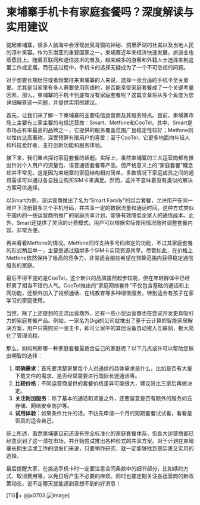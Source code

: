 # 柬埔寨手机卡有家庭套餐吗？深度解读与实用建议

提起柬埔寨，很多人脑海中会浮现出吴哥窟的神秘、洞里萨湖的壮美以及当地人民的淳朴笑容。作为东南亚的重要国家之一，柬埔寨近年来经济快速发展，旅游业也蒸蒸日上。随着互联网和通信技术的普及，越来越多的游客和外籍人士选择来到这里工作或定居。而在这过程中，手机卡的选择无疑成为了一个不可忽视的问题。

对于想要长期居住或者频繁往来柬埔寨的人来说，选择一张合适的手机卡至关重要。尤其是当家里有多人需要使用网络时，是否能享受家庭套餐成了一个关键考量因素。那么，柬埔寨的手机卡到底有没有家庭套餐呢？这篇文章将从多个角度为您详细解答这一问题，并提供实用的建议。

首先，让我们来了解一下柬埔寨的主要电信运营商及其服务特点。目前，柬埔寨市场上主要有三家主要的电信运营商：Smart、Metfone和CooTel。其中，Smart是市场占有率最高的品牌之一，它提供的服务覆盖范围广且稳定性较好；Metfone则以性价比高著称，深受预算有限用户的喜爱；至于CooTel，它更多地面向年轻人和科技爱好者，主打创新功能和服务体验。

接下来，我们重点探讨家庭套餐的话题。实际上，虽然柬埔寨的三大运营商都有推出针对个人用户的流量包、语音通话套餐等产品，但严格意义上的“家庭套餐”概念却并不常见。这是因为柬埔寨的家庭结构相对简单，多数情况下家庭成员之间的通讯需求可以通过各自独立购买SIM卡来满足。然而，这并不意味着没有类似的解决方案可供选择。

以Smart为例，该运营商推出了名为“Smart Family”的组合套餐，允许用户在同一账户下注册最多三个手机号码，并共享一定的数据流量和通话时间。这种方式类似于国内的一些运营商所推广的家庭共享计划，能够有效降低全家人的通信成本。此外，Smart还提供了灵活的计费模式，用户可以根据实际使用情况随时调整套餐内容，非常方便。

再来看看Metfone的情况。Metfone同样支持多号码绑定的功能，不过其家庭套餐的形式稍显单一，主要是通过捆绑多个SIM卡实现资源共享。尽管如此，在价格上Metfone依然保持了极高的竞争力，非常适合那些希望在预算范围内获得稳定通信服务的家庭。

最后不得不提的是CooTel，这个新兴的品牌虽然起步较晚，但在年轻群体中已经积累了相当不错的人气。CooTel推出的“家庭网络套件”不仅包含基础的通话和上网功能，还额外加入了视频通话、在线教育等多种增值服务，特别适合有孩子在家学习的家庭使用。

当然，除了上述提到的主流运营商外，还有一些小型运营商也在尝试开发更具吸引力的家庭套餐产品。例如，一家名为Digi的公司就推出了基于云计算的智能家居解决方案，用户只需购买一张主卡，即可让家中的其他设备自动接入互联网，极大简化了管理流程。

那么，如何判断哪一种家庭套餐最适合自己的家庭呢？以下几点或许可以帮助您做出明智的选择：

1. **明确需求**：首先要清楚家里每个人对通信的具体需求是什么，比如是否有大量下载文件的需求、是否经常需要进行国际长途通话等。
2. **比较价格**：不同运营商提供的套餐价格差异可能很大，建议货比三家后再做决定。
3. **关注附加服务**：除了基本的通话和流量之外，还要留意是否有额外的服务如云存储、网络安全防护等。
4. **试用体验**：如果条件允许的话，不妨先申请一个月的短期套餐试试看，看看是否真的适合自己。

综上所述，虽然柬埔寨目前还没有完全标准化的家庭套餐体系，但各大运营商都已经意识到了这一潜在市场，并开始尝试推出各种形式的共享方案。对于计划在柬埔寨长期生活或工作的朋友们来说，只要稍作研究，就一定能够找到既实惠又实用的选择。

最后提醒大家，在挑选手机卡时一定要注意合同条款中的细节部分，比如续约方式、取消费用等，以免日后产生不必要的麻烦。同时也要定期关注各运营商的新政策动态，说不定哪天就能遇到意想不到的好消息！

[TG💪+ @jx0703 ![Image](https://github.com/user-attachments/assets/dbca1d08-cadb-493c-b0ec-ad6f7a83f270)]